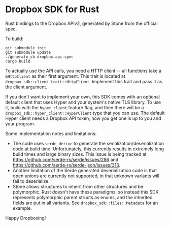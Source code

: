 # Dropbox SDK for Rust

Rust bindings to the Dropbox APIv2, generated by Stone from the official spec.

To build:
```
git submodule init
git submodule update
./generate.sh dropbox-api-spec
cargo build
```

To actually use the API calls, you need a HTTP client -- all functions take a `&HttpClient` as their first argument.
This trait is located at `dropbox_sdk::client_trait::HttpClient`. Implement this trait and pass it as the client argument.

If you don't want to implement your own, this SDK comes with an optional default client that uses Hyper and your system's native TLS library.
To use it, build with the `hyper_client` feature flag, and then there will be a `dropbox_sdk::hyper_client::HyperClient` type that you can use.
The default Hyper client needs a Dropbox API token; how you get one is up to you and your program.

Some implementation notes and limitations:
 * The code uses `serde_derive` to generate the serialization/deserialization code at build time.
    Unfortunately, this currently results in extremely long build times and large binary sizes.
    This issue is being tracked at https://github.com/serde-rs/serde/issues/286 
    and https://github.com/serde-rs/serde-json/issues/313.
 * Another limitation of the Serde generated deserialization code is that open unions are currently not supported, in that unknown variants will fail to deserialize.
 * Stone allows structures to inherit from other structures and be polymorphic.
    Rust doesn't have these paradigms, so instead this SDK represents polymorphic parent structs as enums, and the inherited fields are put in all variants.
    See `dropbox_sdk::files::Metadata` for an example.

Happy Dropboxing!

